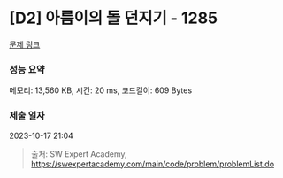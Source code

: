 # [D2] 아름이의 돌 던지기 - 1285 

[문제 링크](https://swexpertacademy.com/main/code/problem/problemDetail.do?contestProbId=AV18-stqI8oCFAZN) 

### 성능 요약

메모리: 13,560 KB, 시간: 20 ms, 코드길이: 609 Bytes

### 제출 일자

2023-10-17 21:04



> 출처: SW Expert Academy, https://swexpertacademy.com/main/code/problem/problemList.do